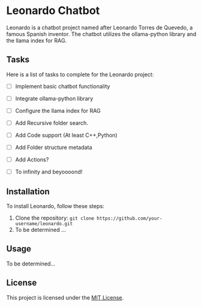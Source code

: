# Leonardo Chatbot

Leonardo is a chatbot project named after Leonardo Torres de Quevedo, a famous Spanish inventor. The chatbot utilizes the ollama-python library and the llama index for RAG.


## Tasks

Here is a list of tasks to complete for the Leonardo project:

- [ ] Implement basic chatbot functionality
- [ ] Integrate ollama-python library
- [ ] Configure the llama index for RAG
- [ ] Add Recursive folder search.
- [ ] Add Code support (At least C++,Python)
- [ ] Add Folder structure metadata
- [ ] Add Actions?
- [ ] To infinity and beyoooond!


## Installation

To install Leonardo, follow these steps:

1. Clone the repository: `git clone https://github.com/your-username/leonardo.git`
2. To be determined ...


## Usage
To be determined...

## License

This project is licensed under the [MIT License](LICENSE).

